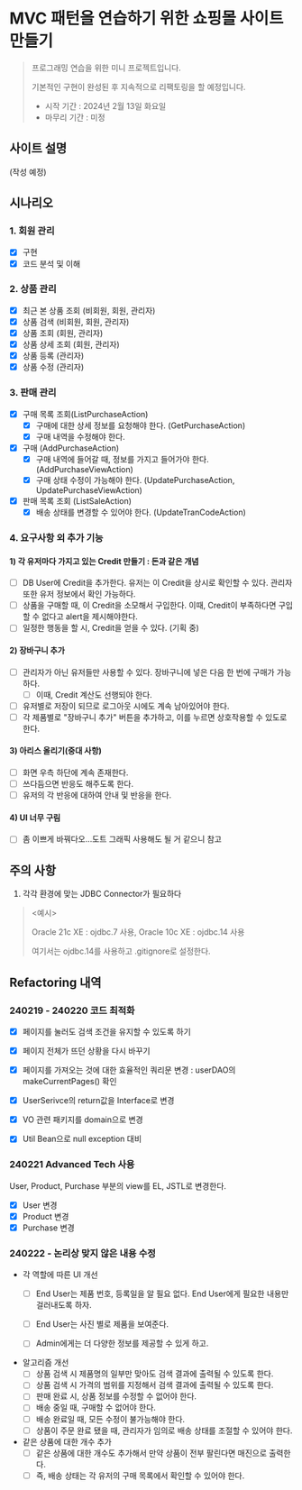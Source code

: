 # MVC 패턴을 연습하기 위한 쇼핑몰 사이트 만들기
> 프로그래밍 연습을 위한 미니 프로젝트입니다.
> 
> 기본적인 구현이 완성된 후 지속적으로 리팩토링을 할 예정입니다.
> - 시작 기간 : 2024년 2월 13일 화요일
> - 마무리 기간 : 미정

## 사이트 설명
(작성 예정)

## 시나리오
### 1. 회원 관리
- [x] 구현
- [x] 코드 분석 및 이해

### 2. 상품 관리
- [x] 최근 본 상품 조회 (비회원, 회원, 관리자)
- [x] 상품 검색 (비회원, 회원, 관리자)
- [x] 상품 조회 (회원, 관리자)
- [x] 상품 상세 조회 (회원, 관리자)
- [x] 상품 등록 (관리자)
- [x] 상품 수정 (관리자)

### 3. 판매 관리
- [x] 구매 목록 조회(ListPurchaseAction)
     - [x] 구매에 대한 상세 정보를 요청해야 한다. (GetPurchaseAction)
     - [x] 구매 내역을 수정해야 한다.
- [x] 구매 (AddPurchaseAction)
     - [x] 구매 내역에 들어갈 때, 정보를 가지고 들어가야 한다. (AddPurchaseViewAction)
     - [x] 구매 상태 수정이 가능해야 한다. (UpdatePurchaseAction, UpdatePurchaseViewAction)
- [x] 판매 목록 조회 (ListSaleAction)
     - [x] 배송 상태를 변경할 수 있어야 한다. (UpdateTranCodeAction)

### 4. 요구사항 외 추가 기능
#### 1) 각 유저마다 가지고 있는 Credit 만들기 : 돈과 같은 개념
- [ ] DB User에 Credit을 추가한다. 유저는 이 Credit을 상시로 확인할 수 있다. 관리자 또한 유저 정보에서 확인 가능하다.
- [ ] 상품을 구매할 때, 이 Credit을 소모해서 구입한다. 이때, Credit이 부족하다면 구입할 수 없다고 alert을 제시해야한다.
- [ ] 일정한 행동을 할 시, Credit을 얻을 수 있다. (기획 중)

#### 2) 장바구니 추가
- [ ] 관리자가 아닌 유저들만 사용할 수 있다. 장바구니에 넣은 다음 한 번에 구매가 가능하다.
  - [ ] 이때, Credit 계산도 선행되야 한다.
- [ ] 유저별로 저장이 되므로 로그아웃 시에도 계속 남아있어야 한다.
- [ ] 각 제품별로 "장바구니 추가" 버튼을 추가하고, 이를 누르면 상호작용할 수 있도로 한다.

#### 3) **아리스 올리기(중대 사항)**
- [ ] 화면 우측 하단에 계속 존재한다.
- [ ] 쓰다듬으면 반응도 해주도록 한다.
- [ ] 유저의 각 반응에 대하여 안내 및 반응을 한다.

#### 4) UI 너무 구림
- [ ] 좀 이쁘게 바꿔다오...도트 그래픽 사용해도 될 거 같으니 참고
      
## 주의 사항
1. 각각 환경에 맞는 JDBC Connector가 필요하다

><예시>
>
>Oracle 21c XE : ojdbc.7 사용, Oracle 10c XE : ojdbc.14 사용
>
>여기서는 ojdbc.14를 사용하고 .gitignore로 설정한다.

## Refactoring 내역
### 240219 - 240220 코드 최적화
- [x] 페이지를 눌러도 검색 조건을 유지할 수 있도록 하기
- [x] 페이지 전체가 뜨던 상황을 다시 바꾸기
- [x] 페이지를 가져오는 것에 대한 효율적인 쿼리문 변경 : userDAO의 makeCurrentPages() 확인
- [x] UserSerivce의 return값을 Interface로 변경
- [x] VO 관련 패키지를 domain으로 변경
- [x] Util Bean으로 null exception 대비


### 240221 Advanced Tech 사용
User, Product, Purchase 부분의 view를 EL, JSTL로 변경한다.
- [x] User 변경
- [x] Product 변경
- [x] Purchase 변경

### 240222 - 논리상 맞지 않은 내용 수정
- 각 역할에 따른 UI 개선
  - [ ] End User는 제품 번호, 등록일을 알 필요 없다. End User에게 필요한 내용만 걸러내도록 하자.
  - [ ] End User는 사진 별로 제품을 보여준다.
  - [ ] Admin에게는 더 다양한 정보를 제공할 수 있게 하고.

  
- 알고리즘 개선
  - [ ] 상품 검색 시 제품명의 일부만 맞아도 검색 결과에 출력될 수 있도록 한다.
  - [ ] 상품 검색 시 가격의 범위를 지정해서 검색 결과에 출력될 수 있도록 한다.
  - [ ] 판매 완료 시, 상품 정보를 수정할 수 없어야 한다.
  - [ ] 배송 중일 때, 구매할 수 없어야 한다.
  - [ ] 배송 완료일 때, 모든 수정이 불가능해야 한다.
  - [ ] 상품이 주문 완료 됐을 때, 관리자가 임의로 배송 상태를 조절할 수 있어야 한다. 

- 같은 상품에 대한 개수 추가
  - [ ] 같은 상품에 대한 개수도 추가해서 만약 상품이 전부 팔린다면 매진으로 출력한다.
  - [ ] 즉, 배송 상태는 각 유저의 구매 목록에서 확인할 수 있어야 한다.
